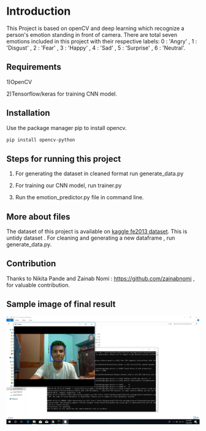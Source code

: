 # Introduction

This Project is based on openCV and deep learning which recognize a person's emotion standing in front of camera. There are total seven emotions included in this project with their respective labels: 0 : 'Angry' , 1 : 'Disgust' , 2 : 'Fear' , 3 : 'Happy' , 4 : 'Sad' , 5 : 'Surprise' , 6 : 'Neutral'.

## Requirements
1)OpenCV

2)Tensorflow/keras for training CNN model.

## Installation

Use the package manager pip to install opencv.

```bash
pip install opencv-python
```

## Steps for running this project

1) For generating the dataset in cleaned format run generate_data.py

2) For training our CNN model, run trainer.py

3) Run the emotion_predictor.py file in command line.

## More about files

The dataset of this project is available on [kaggle fe2013 dataset](https://www.kaggle.com/c/challenges-in-representation-learning-facial-expression-recognition-challenge/data). This is untidy dataset . For cleaning and generating a new dataframe , run generate_data.py.

## Contribution

Thanks to Nikita Pande and Zainab Nomi : https://github.com/zainabnomi , for valuable contribution.

## Sample image of final result

![sample_image](project.JPG)
